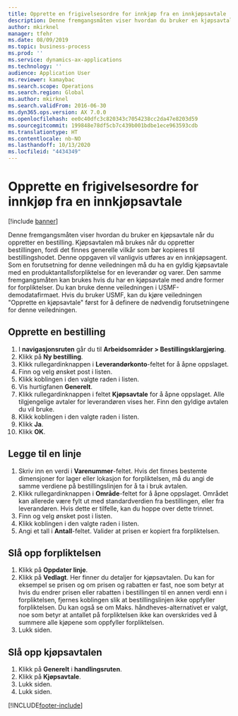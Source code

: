 ```yaml
---
title: Opprette en frigivelsesordre for innkjøp fra en innkjøpsavtale
description: Denne fremgangsmåten viser hvordan du bruker en kjøpsavtale når du oppretter en bestilling.
author: mkirknel
manager: tfehr
ms.date: 08/09/2019
ms.topic: business-process
ms.prod: ''
ms.service: dynamics-ax-applications
ms.technology: ''
audience: Application User
ms.reviewer: kamaybac
ms.search.scope: Operations
ms.search.region: Global
ms.author: mkirknel
ms.search.validFrom: 2016-06-30
ms.dyn365.ops.version: AX 7.0.0
ms.openlocfilehash: ee0c40dfc3c820343c7054238cc2da47e8203d59
ms.sourcegitcommit: 199848e78df5cb7c439b001bdbe1ece963593cdb
ms.translationtype: HT
ms.contentlocale: nb-NO
ms.lasthandoff: 10/13/2020
ms.locfileid: "4434349"
---
```

# <a name="create-a-purchase-release-order-from-a-purchase-agreement"></a>Opprette en frigivelsesordre for innkjøp fra en innkjøpsavtale

[!include [banner](../../includes/banner.md)]

Denne fremgangsmåten viser hvordan du bruker en kjøpsavtale når du oppretter en bestilling. Kjøpsavtalen må brukes når du oppretter bestillingen, fordi det finnes generelle vilkår som bør kopieres til bestillingshodet. Denne oppgaven vil vanligvis utføres av en innkjøpsagent. Som en forutsetning for denne veiledningen må du ha en gyldig kjøpsavtale med en produktantallsforpliktelse for en leverandør og varer. Den samme fremgangsmåten kan brukes hvis du har en kjøpsavtale med andre former for forpliktelser. Du kan bruke denne veiledningen i USMF-demodatafirmaet. Hvis du bruker USMF, kan du kjøre veiledningen "Opprette en kjøpsavtale" først for å definere de nødvendig forutsetningene for denne veiledningen.


## <a name="create-a-purchase-order"></a>Opprette en bestilling
1. I **navigasjonsruten** går du til **Arbeidsområder > Bestillingsklargjøring**. 
2. Klikk på **Ny bestilling**.
3. Klikk rullegardinknappen i **Leverandørkonto**-feltet for å åpne oppslaget.
4. Finn og velg ønsket post i listen.
5. Klikk koblingen i den valgte raden i listen.
6. Vis hurtigfanen **Generelt**.
7. Klikk rullegardinknappen i feltet **Kjøpsavtale** for å åpne oppslaget. Alle tilgjengelige avtaler for leverandøren vises her. Finn den gyldige avtalen du vil bruke.  
8. Klikk koblingen i den valgte raden i listen.
9. Klikk **Ja**.
10. Klikk **OK**.

## <a name="add-a-line"></a>Legge til en linje
1. Skriv inn en verdi i **Varenummer**-feltet. Hvis det finnes bestemte dimensjoner for lager eller lokasjon for forpliktelsen, må du angi de samme verdiene på bestillingslinjen for å ta i bruk avtalen.  
2. Klikk rullegardinknappen i **Område**-feltet for å åpne oppslaget. Området kan allerede være fylt ut med standardverdien fra bestillingen, eller fra leverandøren. Hvis dette er tilfelle, kan du hoppe over dette trinnet.  
3. Finn og velg ønsket post i listen.
4. Klikk koblingen i den valgte raden i listen.
5. Angi et tall i **Antall**-feltet. Valider at prisen er kopiert fra forpliktelsen.  

## <a name="look-up-the-commitment"></a>Slå opp forpliktelsen
1. Klikk på **Oppdater linje**.
2. Klikk på **Vedlagt**. Her finner du detaljer for kjøpsavtalen. Du kan for eksempel se prisen og om prisen og rabatten er fast, noe som betyr at hvis du endrer prisen eller rabatten i bestillingen til en annen verdi enn i forpliktelsen, fjernes koblingen slik at bestillingslinjen ikke oppfyller forpliktelsen. Du kan også se om Maks. håndheves-alternativet er valgt, noe som betyr at antallet på forpliktelsen ikke kan overskrides ved å summere alle kjøpene som oppfyller forpliktelsen.  
3. Lukk siden.

## <a name="look-up-the-purchase-agreement"></a>Slå opp kjøpsavtalen
1. Klikk på **Generelt** i **handlingsruten**.
2. Klikk på **Kjøpsavtale**.
3. Lukk siden.
4. Lukk siden.



[!INCLUDE[footer-include](../../../includes/footer-banner.md)]
